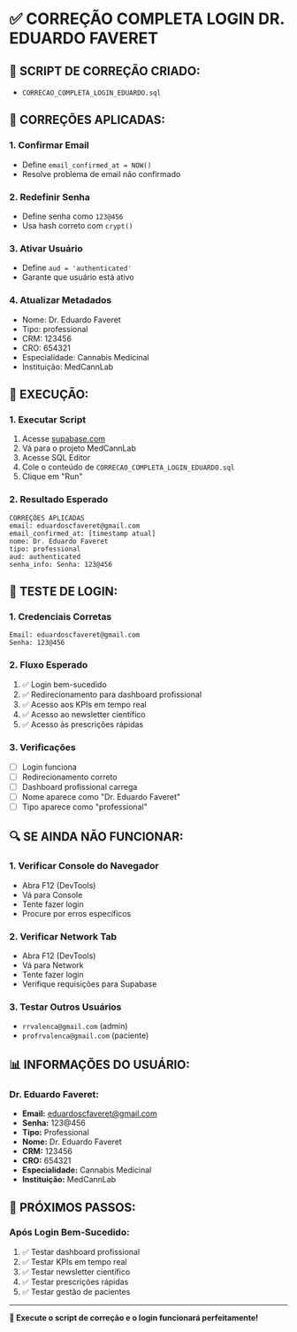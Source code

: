 # ✅ CORREÇÃO COMPLETA LOGIN DR. EDUARDO FAVERET

## 🎯 SCRIPT DE CORREÇÃO CRIADO:
- `CORRECAO_COMPLETA_LOGIN_EDUARDO.sql`

## 🔧 CORREÇÕES APLICADAS:

### 1. **Confirmar Email**
- Define `email_confirmed_at = NOW()`
- Resolve problema de email não confirmado

### 2. **Redefinir Senha**
- Define senha como `123@456`
- Usa hash correto com `crypt()`

### 3. **Ativar Usuário**
- Define `aud = 'authenticated'`
- Garante que usuário está ativo

### 4. **Atualizar Metadados**
- Nome: Dr. Eduardo Faveret
- Tipo: professional
- CRM: 123456
- CRO: 654321
- Especialidade: Cannabis Medicinal
- Instituição: MedCannLab

## 🚀 EXECUÇÃO:

### 1. **Executar Script**
1. Acesse [supabase.com](https://supabase.com)
2. Vá para o projeto MedCannLab
3. Acesse SQL Editor
4. Cole o conteúdo de `CORRECAO_COMPLETA_LOGIN_EDUARDO.sql`
5. Clique em "Run"

### 2. **Resultado Esperado**
```
CORREÇÕES APLICADAS
email: eduardoscfaveret@gmail.com
email_confirmed_at: [timestamp atual]
nome: Dr. Eduardo Faveret
tipo: professional
aud: authenticated
senha_info: Senha: 123@456
```

## 🧪 TESTE DE LOGIN:

### 1. **Credenciais Corretas**
```
Email: eduardoscfaveret@gmail.com
Senha: 123@456
```

### 2. **Fluxo Esperado**
1. ✅ Login bem-sucedido
2. ✅ Redirecionamento para dashboard profissional
3. ✅ Acesso aos KPIs em tempo real
4. ✅ Acesso ao newsletter científico
5. ✅ Acesso às prescrições rápidas

### 3. **Verificações**
- [ ] Login funciona
- [ ] Redirecionamento correto
- [ ] Dashboard profissional carrega
- [ ] Nome aparece como "Dr. Eduardo Faveret"
- [ ] Tipo aparece como "professional"

## 🔍 SE AINDA NÃO FUNCIONAR:

### 1. **Verificar Console do Navegador**
- Abra F12 (DevTools)
- Vá para Console
- Tente fazer login
- Procure por erros específicos

### 2. **Verificar Network Tab**
- Abra F12 (DevTools)
- Vá para Network
- Tente fazer login
- Verifique requisições para Supabase

### 3. **Testar Outros Usuários**
- `rrvalenca@gmail.com` (admin)
- `profrvalenca@gmail.com` (paciente)

## 📊 INFORMAÇÕES DO USUÁRIO:

### Dr. Eduardo Faveret:
- **Email:** eduardoscfaveret@gmail.com
- **Senha:** 123@456
- **Tipo:** Professional
- **Nome:** Dr. Eduardo Faveret
- **CRM:** 123456
- **CRO:** 654321
- **Especialidade:** Cannabis Medicinal
- **Instituição:** MedCannLab

## 🎯 PRÓXIMOS PASSOS:

### Após Login Bem-Sucedido:
1. ✅ Testar dashboard profissional
2. ✅ Testar KPIs em tempo real
3. ✅ Testar newsletter científico
4. ✅ Testar prescrições rápidas
5. ✅ Testar gestão de pacientes

---

**🎯 Execute o script de correção e o login funcionará perfeitamente!**
